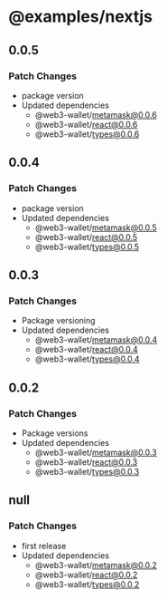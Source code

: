 # @examples/nextjs

## 0.0.5

### Patch Changes

- package version
- Updated dependencies
  - @web3-wallet/metamask@0.0.6
  - @web3-wallet/react@0.0.6
  - @web3-wallet/types@0.0.6

## 0.0.4

### Patch Changes

- package version
- Updated dependencies
  - @web3-wallet/metamask@0.0.5
  - @web3-wallet/react@0.0.5
  - @web3-wallet/types@0.0.5

## 0.0.3

### Patch Changes

- Package versioning
- Updated dependencies
  - @web3-wallet/metamask@0.0.4
  - @web3-wallet/react@0.0.4
  - @web3-wallet/types@0.0.4

## 0.0.2

### Patch Changes

- Package versions
- Updated dependencies
  - @web3-wallet/metamask@0.0.3
  - @web3-wallet/react@0.0.3
  - @web3-wallet/types@0.0.3

## null

### Patch Changes

- first release
- Updated dependencies
  - @web3-wallet/metamask@0.0.2
  - @web3-wallet/react@0.0.2
  - @web3-wallet/types@0.0.2
